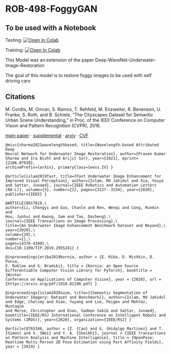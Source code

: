 # ROB-498-FoggyGAN

## To be used with a Notebook

Testing: [![Open In Colab](https://colab.research.google.com/assets/colab-badge.svg)](https://colab.research.google.com/drive/10SaXf-RU5M3X20gxdT8FU9bMSQfnAzeE#scrollTo=GBOb1zRbII-Z)

Training: [![Open In Colab](https://colab.research.google.com/assets/colab-badge.svg)]([https://colab.research.google.com/drive/10SaXf-RU5M3X20gxdT8FU9bMSQfnAzeE#scrollTo=GBOb1zRbII-Z](https://colab.research.google.com/drive/169w6pYdfSgdUkYB5ZpmBqAoOgFLwkwfM#scrollTo=FkOpJC5-pL92))

This Model was an extension of the paper Deep-WaveNet-Underwater-Image-Restoration

The goal of this model is to restore foggy images to be used with self driving cars

## Citations
M. Cordts, M. Omran, S. Ramos, T. Rehfeld, M. Enzweiler, R. Benenson, U. Franke, S. Roth, and B. Schiele, “The Cityscapes Dataset for Semantic Urban Scene Understanding,” in Proc. of the IEEE Conference on Computer Vision and Pattern Recognition (CVPR), 2016.

[main paper](https://www.cityscapes-dataset.com/wordpress/wp-content/papercite-data/pdf/cordts2016cityscapes.pdf) · [supplemental](https://www.cityscapes-dataset.com/wordpress/wp-content/papercite-data/pdf/cordts2016cityscapes-supplemental.pdf) · [arxiv](http://arxiv.org/abs/1604.01685) · [CVF](http://www.cv-foundation.org/openaccess/content_cvpr_2016/html/Cordts_The_Cityscapes_Dataset_CVPR_2016_paper.html)

```
@misc{sharma2021wavelengthbased, title={Wavelength-based Attributed Deep
Neural Network for Underwater Image Restoration}, author={Prasen Kumar
Sharma and Ira Bisht and Arijit Sur}, year={2021}, eprint={2106.07910},
archivePrefix={arXiv}, primaryClass={eess.IV} }

@article{islam2019fast, title={Fast Underwater Image Enhancement for
Improved Visual Perception}, author={Islam, Md Jahidul and Xia, Youya
and Sattar, Junaed}, journal={IEEE Robotics and Automation Letters
(RA-L)}, volume={5}, number={2}, pages={3227--3234}, year={2020},
publisher={IEEE} }

@ARTICLE{8917818,\
author={Li, Chongyi and Guo, Chunle and Ren, Wenqi and Cong, Runmin and
Hou, Junhui and Kwong, Sam and Tao, Dacheng},\
journal={IEEE Transactions on Image Processing},\
title={An Underwater Image Enhancement Benchmark Dataset and Beyond},\
year={2020},\
volume={29},\
number={},\
pages={4376-4389},\
doi={10.1109/TIP.2019.2955241} }

@inproceedings{eriba2019kornia, author = {E. Riba, D. Mishkin, D. Ponsa,
E. Rublee and G. Bradski}, title = {Kornia: an Open Source
Differentiable Computer Vision Library for PyTorch}, booktitle = {Winter
Conference on Applications of Computer Vision}, year = {2020}, url =
{https://arxiv.org/pdf/1910.02190.pdf} }

@inproceedings{islam2020suim, title={{Semantic Segmentation of
Underwater Imagery: Dataset and Benchmark}}, author={Islam, Md Jahidul
and Edge, Chelsey and Xiao, Yuyang and Luo, Peigen and Mehtaz, Muntaqim
and Morse, Christopher and Enan, Sadman Sakib and Sattar, Junaed},
booktitle={IEEE/RSJ International Conference on Intelligent Robots and
Systems (IROS)}, year={2020}, organization={IEEE/RSJ} }

@article{8765346, author = {Z. {Cao} and G. {Hidalgo Martinez} and T.
{Simon} and S. {Wei} and Y. A. {Sheikh}}, journal = {IEEE Transactions
on Pattern Analysis and Machine Intelligence}, title = {OpenPose:
Realtime Multi-Person 2D Pose Estimation using Part Affinity Fields},
year = {2019} }
```
